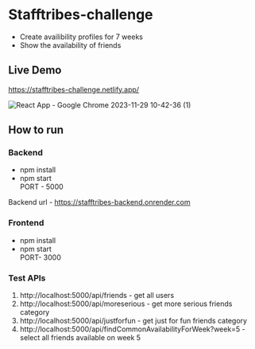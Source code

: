 # Stafftribes-challenge

- Create availibility profiles for 7 weeks
- Show the availability of friends

## Live Demo
https://stafftribes-challenge.netlify.app/

![React App - Google Chrome 2023-11-29 10-42-36 (1)](https://github.com/shashperera/stafftribes-challenge/assets/40666122/72746350-582c-480b-97cf-1fe38c1a76a0)


## How to run
### Backend
- npm install
- npm start   
PORT - 5000

Backend url - https://stafftribes-backend.onrender.com

### Frontend
- npm install
- npm start   
PORT- 3000

### Test APIs
1. http://localhost:5000/api/friends - get all users
2. http://localhost:5000/api/moreserious - get more serious friends category
3. http://localhost:5000/api/justforfun - get just for fun friends category
4. http://localhost:5000/api/findCommonAvailabilityForWeek?week=5 - select all friends available on week 5

